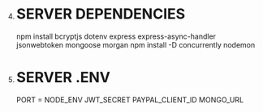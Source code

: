 

4.  # SERVER DEPENDENCIES

    npm install bcryptjs dotenv express express-async-handler jsonwebtoken mongoose morgan
    npm install -D concurrently nodemon

5.  # SERVER .ENV

    PORT =
    NODE_ENV
    JWT_SECRET
    PAYPAL_CLIENT_ID
    MONGO_URL
